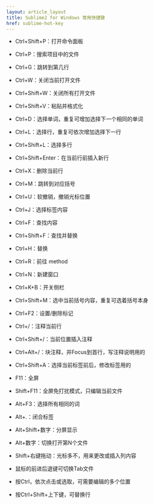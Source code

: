 ```yaml
---
layout: article_layout
title: Sublime2 for Windows 常用快捷键
href: sublime-hot-key
---
```

* Ctrl+Shift+P：打开命令面板

* Ctrl+P：搜索项目中的文件

* Ctrl+G：跳转到第几行

* Ctrl+W：关闭当前打开文件

* Ctrl+Shift+W：关闭所有打开文件

* Ctrl+Shift+V：粘贴并格式化

* Ctrl+D：选择单词，重复可增加选择下一个相同的单词

* Ctrl+L：选择行，重复可依次增加选择下一行

* Ctrl+Shift+L：选择多行

* Ctrl+Shift+Enter：在当前行前插入新行

* Ctrl+X：删除当前行

* Ctrl+M：跳转到对应括号

* Ctrl+U：软撤销，撤销光标位置

* Ctrl+J：选择标签内容

* Ctrl+F：查找内容

* Ctrl+Shift+F：查找并替换

* Ctrl+H：替换

* Ctrl+R：前往 method

* Ctrl+N：新建窗口

* Ctrl+K+B：开关侧栏

* Ctrl+Shift+M：选中当前括号内容，重复可选着括号本身

* Ctrl+F2：设置/删除标记

* Ctrl+/：注释当前行

* Ctrl+Shift+/：当前位置插入注释

* Ctrl+Alt+/：块注释，并Focus到首行，写注释说明用的

* Ctrl+Shift+A：选择当前标签前后，修改标签用的

* F11：全屏

* Shift+F11：全屏免打扰模式，只编辑当前文件

* Alt+F3：选择所有相同的词

* Alt+.：闭合标签

* Alt+Shift+数字：分屏显示

* Alt+数字：切换打开第N个文件

* Shift+右键拖动：光标多不，用来更改或插入列内容

* 鼠标的前进后退键可切换Tab文件

* 按Ctrl，依次点击或选取，可需要编辑的多个位置

* 按Ctrl+Shift+上下键，可替换行
